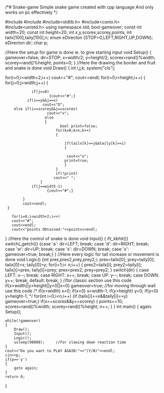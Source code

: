 /*# Snake-game
Simple snake game created with cpp language 
And only works on pc effectively */





#include <iostream>
#include<cstdlib>
#include<stdlib.h>
#include<conio.h>
#include<unistd.h>
using namespace std;
bool gameover;
const int width=20;
const int height=20;
int x,y,scorex,scorey,points;
int tailx[100],taily[100],n;
enum eDirecton {STOP=0,LEFT,RIGHT,UP,DOWN};
eDirecton dir;
char p;

//Here the setup for game is done ie. to give starting input
void Setup()
{
    gameover=false;
    dir=STOP;
    x=width/2;
    y=height/2;
    scorex=rand()%width;
    scorey=rand()%height;
    points=0;
}
//Here the drawing the border and fruit and snake is done
void Draw()
{
int i,j,k;
 system("cls");
    
for(i=0;i<width+2;i++)
       cout<<"#";
       cout<<endl;
     for(i=0;i<height;i++)
     {
         for(j=0;j<width;j++)
           {

                if(j==0)
                        {cout<<"#";}
              if(i==y&&j==x)
                     cout<<"O";
        else if(i==scorey&&j==scorex)
                       cout<<"x";
                      else
                      {
                             bool print=false;
                           for(k=0;k<n;k++)
                           {

                               if(tailx[k]==j&&taily[k]==i)
                               {

                                cout<<"o";
                               print=true;
                               }
                           }
                           if(!print)
                          cout<<" ";
                    }
                if(j==width-1)
                       {cout<<"#";}

            }
            cout<<endl;
     }

       for(i=0;i<width+2;i++)
       cout<<"#";
       cout<<endl;
       cout<<"points Obtained:"<<points<<endl;

}
//Here the  control of snake is done
void Input()
{
    if(_kbhit())
     switch(_getch())
    {case 'a':
        dir=LEFT;
        break;
    case 'd':
        dir=RIGHT;
        break;
     case 'w':
        dir=UP;
        break;
     case 's':
        dir=DOWN;
        break;
     case 'x':
        gameover=true;
        break;}
}
//Here every logic for tail increase or movement is done
void Logic()
{int prex,prex2,prey,prey2,i;
    prex=tailx[0];
    prey=taily[0];
    tailx[0]=x;
    taily[0]=y;
   for(i=1;i< n;i++)
    {
        prex2=tailx[i];
    prey2=taily[i];
    tailx[i]=prex;
    taily[i]=prey;
    prex=prex2;
    prey=prey2;
    }
    switch(dir)
    {
    case LEFT:
        x--;
        break;
    case RIGHT:
        x++;
        break;
    case UP:
        y--;
        break;
    case DOWN:
        y++;
        break;
    default:
        break;
    }
    //for classic section use this code
    if(x>width||y>height||y<0||x<0)
        gameover=true;
     //for moving through wall use this code
/*
                if(x>width)
                    x=0;
                  if(x<0)
                   x=width-1;
            if(y>height)
                    y=0;
                  if(y<0)
                   y=height-1;
*/
     for(int i=0;i<n;i++)
     {if (tailx[i]==x&&taily[i]==y)
        gameover=true;}
    if(x==scorex&&y==scorey)
     {
    points+=10;
     scorex=rand()%width;
    scorey=rand()%height;
    n++;
    }
}
int main()
{    again:
    Setup();

    while(!gameover)
    {
        Draw();
        Input();
        Logic();
        usleep(90000);     //For slowing down reaction time
    }
    cout<<"Do you want to PLAY AGAIN:"<<"(Y/N)"<<endl;
    cin>>p;
    if(p=='y')
    {
        goto again;
    }
    return 0;
}


